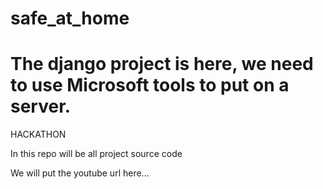 # safe_at_home
# The django project is here, we need to use Microsoft tools to put on a server.

HACKATHON

In this repo will be all project source code

We will put the youtube url here...